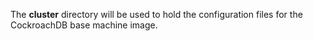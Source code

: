 The **cluster** directory will be used to hold the configuration files for the CockroachDB base machine image.
